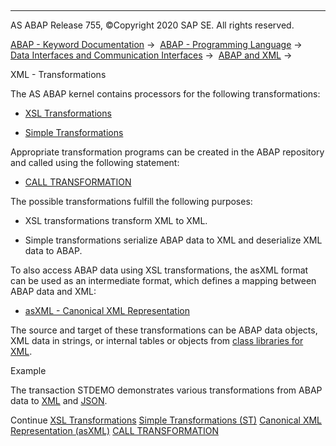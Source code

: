   

* * *

AS ABAP Release 755, ©Copyright 2020 SAP SE. All rights reserved.

[ABAP - Keyword Documentation](javascript:call_link\('abenabap.htm'\)) →  [ABAP - Programming Language](javascript:call_link\('abenabap_reference.htm'\)) →  [Data Interfaces and Communication Interfaces](javascript:call_link\('abenabap_data_communication.htm'\)) →  [ABAP and XML](javascript:call_link\('abenabap_xml.htm'\)) → 

XML - Transformations

The AS ABAP kernel contains processors for the following transformations:

-   [XSL Transformations](javascript:call_link\('abenabap_xslt.htm'\))

-   [Simple Transformations](javascript:call_link\('abenabap_st.htm'\))

Appropriate transformation programs can be created in the ABAP repository and called using the following statement:

-   [CALL TRANSFORMATION](javascript:call_link\('abapcall_transformation.htm'\))

The possible transformations fulfill the following purposes:

-   XSL transformations transform XML to XML.

-   Simple transformations serialize ABAP data to XML and deserialize XML data to ABAP.

To also access ABAP data using XSL transformations, the asXML format can be used as an intermediate format, which defines a mapping between ABAP data and XML:

-   [asXML - Canonical XML Representation](javascript:call_link\('abenabap_xslt_asxml.htm'\))

The source and target of these transformations can be ABAP data objects, XML data in strings, or internal tables or objects from [class libraries for XML](javascript:call_link\('abenabap_xml_libs.htm'\)).

Example

The transaction STDEMO demonstrates various transformations from ABAP data to [XML](javascript:call_link\('abenxml_glosry.htm'\) "Glossary Entry") and [JSON](javascript:call_link\('abenjson_glosry.htm'\) "Glossary Entry").

Continue
[XSL Transformations](javascript:call_link\('abenabap_xslt.htm'\))
[Simple Transformations (ST)](javascript:call_link\('abenabap_st.htm'\))
[Canonical XML Representation (asXML)](javascript:call_link\('abenabap_xslt_asxml.htm'\))
[CALL TRANSFORMATION](javascript:call_link\('abapcall_transformation.htm'\))